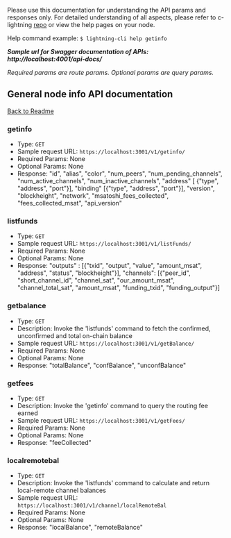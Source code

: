 Please use this documentation for understanding the API params and responses only.
For detailed understanding of all aspects, please refer to c-lightning [repo](https://github.com/ElementsProject/lightning) or view the help pages on your node.

Help command example: `$ lightning-cli help getinfo`

***Sample url for Swagger documentation of APIs: http://localhost:4001/api-docs/***

*Required params are route params. Optional params are query params.*

## General node info API documentation
[Back to Readme](../README.md)

### getinfo
- Type: `GET`
- Sample request URL: `https://localhost:3001/v1/getinfo/`
- Required Params: None
- Optional Params: None
- Response:
"id", "alias", "color", "num_peers", "num_pending_channels", "num_active_channels", "num_inactive_channels", "address" [ {"type", "address", "port"}], "binding" [{"type", "address", "port"}], "version", "blockheight", "network", "msatoshi_fees_collected", "fees_collected_msat", "api_version"

### listfunds
- Type: `GET`
- Sample request URL: `https://localhost:3001/v1/listFunds/`
- Required Params: None
- Optional Params: None
- Response:
"outputs" : [{"txid", "output", "value", "amount_msat", "address", "status", "blockheight"}], "channels": [{"peer_id", "short_channel_id", "channel_sat", "our_amount_msat", "channel_total_sat", "amount_msat", "funding_txid", "funding_output"}]

### getbalance
- Type: `GET`
- Description: Invoke the 'listfunds' command to fetch the confirmed, unconfirmed and total on-chain balance
- Sample request URL: `https://localhost:3001/v1/getBalance/`
- Required Params: None
- Optional Params: None
- Response:
"totalBalance", "confBalance", "unconfBalance"

### getfees
- Type: `GET`
- Description: Invoke the 'getinfo' command to query the routing fee earned
- Sample request URL: `https://localhost:3001/v1/getFees/`
- Required Params: None
- Optional Params: None
- Response:
"feeCollected"

### localremotebal
- Type: `GET`
- Description: Invoke the 'listfunds' command to calculate and return local-remote channel balances
- Sample request URL: `https://localhost:3001/v1/channel/localRemoteBal`
- Required Params: None
- Optional Params: None
- Response:
"localBalance", "remoteBalance"
